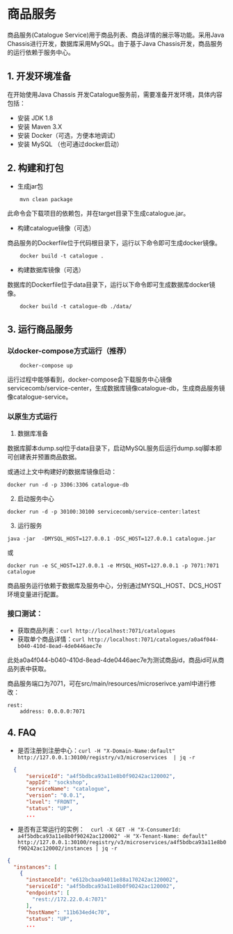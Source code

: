 # 商品服务

商品服务(Catalogue Service)用于商品列表、商品详情的展示等功能。采用Java Chassis进行开发，数据库采用MySQL。由于基于Java Chassis开发，商品服务的运行依赖于服务中心。

## 1. 开发环境准备

在开始使用Java Chassis 开发Catalogue服务前，需要准备开发环境，具体内容包括：

* 安装 JDK 1.8 
* 安装 Maven 3.X
* 安装 Docker（可选，方便本地调试）
* 安装 MySQL （也可通过docker启动）

## 2. 构建和打包

* 生成jar包

```
    mvn clean package
```

此命令会下载项目的依赖包，并在target目录下生成catalogue.jar。

* 构建catalogue镜像（可选）

商品服务的Dockerfile位于代码根目录下，运行以下命令即可生成docker镜像。

```
	docker build -t catalogue .
```

* 构建数据库镜像（可选）

数据库的Dockerfile位于data目录下，运行以下命令即可生成数据库docker镜像。

```
	docker build -t catalogue-db ./data/
```

## 3. 运行商品服务

### 以docker-compose方式运行（推荐）

```
    docker-compose up
```

运行过程中能够看到，docker-compose会下载服务中心镜像servicecomb/service-center，生成数据库镜像catalogue-db，生成商品服务镜像catalogue-service。

### 以原生方式运行

1. 数据库准备

数据库脚本dump.sql位于data目录下，启动MySQL服务后运行dump.sql脚本即可创建表并预置商品数据。

或通过上文中构建好的数据库镜像启动：

```
docker run -d -p 3306:3306 catalogue-db
```

2. 启动服务中心

```
docker run -d -p 30100:30100 servicecomb/service-center:latest
```

3. 运行服务

```
java -jar  -DMYSQL_HOST=127.0.0.1 -DSC_HOST=127.0.0.1 catalogue.jar
```

或

```
docker run -e SC_HOST=127.0.0.1 -e MYSQL_HOST=127.0.0.1 -p 7071:7071 catalogue
```

商品服务运行依赖于数据库及服务中心，分别通过MYSQL_HOST、DCS_HOST环境变量进行配置。

### 接口测试：

* 获取商品列表：`curl http://localhost:7071/catalogues`
* 获取单个商品详情：`curl http://localhost:7071/catalogues/a0a4f044-b040-410d-8ead-4de0446aec7e`

此处a0a4f044-b040-410d-8ead-4de0446aec7e为测试商品id，商品id可从商品列表中获取。

商品服务端口为7071，可在src/main/resources/microserivce.yaml中进行修改：

```
rest:
    address: 0.0.0.0:7071
```

## 4. FAQ

* 是否注册到注册中心：`curl -H "X-Domain-Name:default" http://127.0.0.1:30100/registry/v3/microservices  | jq -r`

```json
  {
      "serviceId": "a4f5bdbca93a11e8b0f90242ac120002",
      "appId": "sockshop",
      "serviceName": "catalogue",
      "version": "0.0.1",
      "level": "FRONT",
      "status": "UP",
      ...
```
* 是否有正常运行的实例：`  curl -X GET -H "X-ConsumerId: a4f5bdbca93a11e8b0f90242ac120002" -H "X-Tenant-Name: default" http://127.0.0.1:30100/registry/v3/microservices/a4f5bdbca93a11e8b0f90242ac120002/instances | jq -r`

```json
{
  "instances": [
    {
      "instanceId": "e612bcbaa94011e88a170242ac120002",
      "serviceId": "a4f5bdbca93a11e8b0f90242ac120002",
      "endpoints": [
        "rest://172.22.0.4:7071"
      ],
      "hostName": "11b634ed4c70",
      "status": "UP",
      ...
```
